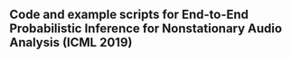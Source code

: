 ## Code and example scripts for End-to-End Probabilistic Inference for Nonstationary Audio Analysis (ICML 2019)

